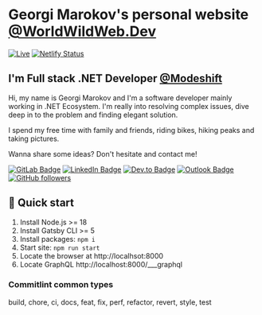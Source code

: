 # Georgi Marokov's personal website [@WorldWildWeb.Dev](https://worldwildweb.dev)

[![Live](https://img.shields.io/website?label=Live&url=https%3A%2F%2Fworldwildweb.dev)](https://worldwildweb.dev)
[![Netlify Status](https://api.netlify.com/api/v1/badges/f5f41871-632a-4cae-9eaa-f0e1275e1fdf/deploy-status)](https://app.netlify.com/sites/zesty-concha-3ffd9a/deploys)

## I'm Full stack .NET Developer [@Modeshift](https://modeshift.com)

Hi, my name is Georgi Marokov and I'm a software developer mainly working in .NET Ecosystem. I'm really into resolving complex issues, dive deep in to the
problem and finding elegant solution.

I spend my free time with family and friends, riding bikes, hiking peaks and taking pictures.

Wanna share some ideas? Don't hesitate and contact me!

[![GitLab Badge](https://img.shields.io/badge/GitLab-Profile-orange?logo=gitlab&style=flat)](https://gitlab.com/gmarokov)
[![LinkedIn Badge](https://img.shields.io/badge/LinkedIn-Profile-informational?style=flat&logo=linkedin&logoColor=white&color=0D76A8)](https://linkedin.com/in/georgi-marokov)
[![Dev.to Badge](https://img.shields.io/badge/Dev.to-Profile-blue?logo=dev.to&style=flat)](https://dev.to/gmarokov)
[![Outlook Badge](https://img.shields.io/badge/-georgi.marokov-c14438?style=flat&logo=microsoft-outlook&logoColor=white&link=mailto:georgi.marokov@gmail.com)](mailto:georgi.marokov@gmail.com)
[![GitHub followers](https://img.shields.io/github/followers/gmarokov?label=Follow&style=social)](https://github.com/gmarokov/?tab=follow) 

## 🚀 Quick start

1. Install Node.js >= 18
2. Install Gatsby CLI >= 5
3. Install packages: `npm i`
4. Start site: `npm run start`
5. Locate the browser at http://localhsot:8000
6. Locate GraphQL http://localhost:8000/___graphql

### Commitlint common types 
build, chore, ci, docs, feat, fix, perf, refactor, revert, style, test
